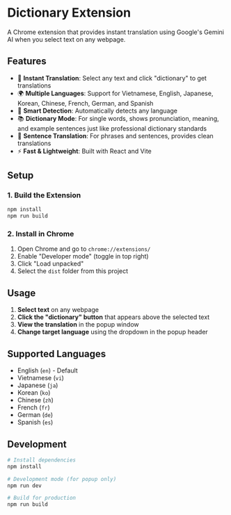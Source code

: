 # Dictionary Extension

A Chrome extension that provides instant translation using Google's Gemini AI when you select text on any webpage.

## Features

- 📱 **Instant Translation**: Select any text and click "dictionary" to get translations
- 🌍 **Multiple Languages**: Support for Vietnamese, English, Japanese, Korean, Chinese, French, German, and Spanish
- 🎯 **Smart Detection**: Automatically detects any language
- 📚 **Dictionary Mode**: For single words, shows pronunciation, meaning, and example sentences just like professional dictionary standards
- 💬 **Sentence Translation**: For phrases and sentences, provides clean translations
- ⚡ **Fast & Lightweight**: Built with React and Vite

## Setup

### 1. Build the Extension

```bash
npm install
npm run build
```

### 2. Install in Chrome

1. Open Chrome and go to `chrome://extensions/`
2. Enable "Developer mode" (toggle in top right)
3. Click "Load unpacked"
4. Select the `dist` folder from this project

## Usage

1. **Select text** on any webpage
2. **Click the "dictionary" button** that appears above the selected text
3. **View the translation** in the popup window
4. **Change target language** using the dropdown in the popup header

## Supported Languages

- English (`en`) - Default
- Vietnamese (`vi`)
- Japanese (`ja`)
- Korean (`ko`)
- Chinese (`zh`)
- French (`fr`)
- German (`de`)
- Spanish (`es`)

## Development

```bash
# Install dependencies
npm install

# Development mode (for popup only)
npm run dev

# Build for production
npm run build
```
